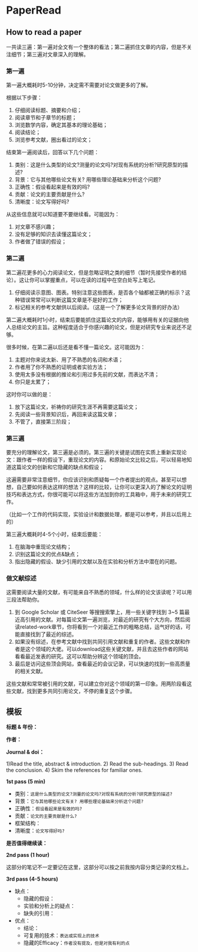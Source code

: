 # PaperRead

## How to read a paper

一共读三遍：第一遍对全文有一个整体的看法；第二遍抓住文章的内容，但是不关注细节；第三遍对文章深入的理解。

### 第一遍

第一遍大概耗时5-10分钟，决定需不需要对论文做更多的了解。

根据以下步骤：

1. 仔细阅读标题、摘要和介绍；
2. 阅读章节和子章节的标题；
3. 浏览数学内容，确定其基本的理论基础；
4. 阅读结论；
5. 浏览参考文献，圈出看过的论文；

结束第一遍阅读后，回答以下几个问题：

1. 类别：这是什么类型的论文?测量的论文吗?对现有系统的分析?研究原型的描述?
2. 背景：它与其他哪些论文有关? 用哪些理论基础来分析这个问题?
3. 正确性：假设看起来是有效的吗?
4. 贡献：论文的主要贡献是什么?
5. 清晰度：论文写得好吗?

从这些信息就可以知道要不要继续看。可能因为：

1. 对文章不感兴趣；
2. 没有足够的知识去读懂这篇论文；
3. 作者做了错误的假设；

### 第二遍

第二遍花更多的心力阅读论文，但是忽略证明之类的细节（暂时先接受作者的结论）。这让你可以掌握重点，可以在读的过程中在空白处写上笔记。

1. 仔细阅读示意图、图表。特别注意这些图表，是否各个轴都被正确的标示？这种错误常常可以判断这篇文章是不是好的工作；
2. 标记相关的参考文献供以后阅读。（这是一个了解更多论文背景的好办法）

第二遍大概耗时1小时，结束后要能抓住这篇论文的内容，能够用有关的证据向他人总结论文的主旨。这种程度适合于你感兴趣的论文，但是对研究专业来说还不足够。

很多时候，在第二遍以后还是看不懂一篇论文。这可能因为：

1. 主题对你来说太新、用了不熟悉的名词和术语；
2. 作者用了你不熟悉的证明或者实验方法；
3. 使用太多没有根据的推论和引用过多先前的文献，而表达不清；
4. 你只是太累了；

这时你可以做的是：

1. 放下这篇论文，祈祷你的研究生涯不再需要这篇论文；
2. 先阅读一些背景知识后，再回来读这篇文章；
3. 不管了，直接第三阶段；

### 第三遍

要充分的理解论文，第三遍是必须的。第三遍的关键是试图在实质上重新实现论文：跟作者一样的假设下，重现论文的内容。和原始论文比较之后，可以轻易地知道这篇论文的创新和它隐藏的缺点和假设；

这遍需要非常注意细节，你应该识别和质疑每一个作者提出的观点。甚至可以想想，自己要如何表达这样的想法？这样的比较，让你可以更深入的了解论文的证明技巧和表达方式，你很可能可以将这些方法加到你的工具箱中，用于未来的研究工作。

（比如一个工作的代码实现，实验设计和数据处理，都是可以参考，并且以后用上的）

第三遍大概耗时4-5个小时，结束后要能：

1. 在脑海中重现论文结构；
2. 识别这篇论文的优点&缺点；
3. 指出隐藏的假设、缺少引用的文献以及在实验和分析方法中潜在的问题。

### 做文献综述

这需要阅读大量的文献，有可能来自不熟悉的领域，什么样的论文该读呢？可以用三段法帮助你。

1. 到 Google Scholar 或 CiteSeer 等搜搜索擎上，用一些关键字找到 3~5 篇最近高引用的文献。对每篇论文第一遍浏览，对最近的研究有个大方向，然后阅读related-work章节，你将看到一个对最近工作的粗略总结，运气好的话，可能直接找到了最近的综述。
2. 如果没有综述，在参考文献中找到共同引用文献和重复的作者。这些文献和作者是这个领域的大佬。可以download这些关键文献，并且去这些作者的网站看看最近发表的研究。这可以帮助分辨这个领域的顶会。
3. 最后是访问这些顶会网站，查看最近的会议记录，可以快速的找到一些高质量的相关文献。

这些文献和常常被引用的文献，可以建立你对这个领域的第一印象。用两阶段看这些文献，找到更多共同引用论文，不停的重复这个步骤。

## 模板

**标题 & 年份：**

**作者：**

**Journal & doi：**

1)Read the title, abstract & introduction. 2) Read the sub-headings. 3) Read the conclusion. 4) Skim the references for familiar ones.

**1st pass (5 min)**

- 类别：`这是什么类型的论文?测量的论文吗?对现有系统的分析?研究原型的描述?`
- 背景：`它与其他哪些论文有关? 用哪些理论基础来分析这个问题?`
- 正确性：`假设看起来是有效的吗?`
- 贡献：`论文的主要贡献是什么?`
- 框架结构：
- 清晰度：`论文写得好吗?`

**是否值得继续读：**

**2nd pass (1 hour)**

这部分的笔记不一定要记在这里，这部分可以按之前我按内容分类记录的文档上。

**3rd pass (4-5 hours)**

- 缺点：
  - 隐藏的假设：
  - 实验和分析上的疑点：
  - 缺失的引用：
- 优点：
  - 结论：
  - 可复用的技术：`表达或实现上的技术`
  - 隐藏的Efficacy：`作者没有提及，但是对我有利的点`

